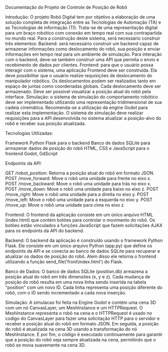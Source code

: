 Documentação do Projeto de Controle de Posição de Robô

Introdução:
O projeto Robô Digital tem por objetivo a elaboração de uma solução completa de integração entre as Tecnologias de Automação (TA) e as Tecnologias de informação (TI). Trata-se de uma representação digital para um braço robótico com conexão em tempo real com sua contrapartida no mundo real. Para a construção deste sistema, será necessário construir três elementos:
Backend: será necessário construir um backend capaz de armazenar informações como deslocamento do robô, sua posição e enviar informações em tempo real para um ambiente de simulação. Para interação com o backend, deve-se também construir uma API que permita o envio e recebimento de dados por clientes.
Frontend: para que o usuário possa interagir com o sistema, uma aplicação Frontend deve ser construída. Ela deve possibilitar que o usuário realize requisições de deslocamento do manipulador robótico. Os deslocamentos podem ser realizados tanto em espaço de juntas como coordenadas globais. Cada deslocamento deve ser armazenado. Deve ser possível visualizar a posição atual do robô pela interface.
Simulação: o sistema de simulação do comportamento robótico deve ser implementado utilizando uma representação tridimensional de sua cadeia cinemática. Recomenda-se a utilização da engine Godot para realizar esta implementação. O sistema de simulação deve realizar requisições para a API desenvolvida no sistema atualizar a posição-alvo do robô e receber sua posição atualizada. 

Tecnologias Utilizadas:

Framework Python Flask para o backend
Banco de dados SQLite para armazenar dados de posição do robô
HTML, CSS e JavaScript para o frontend
Godot, GdScript 

Endpoints da API:

GET /robot_position: Retorna a posição atual do robô em formato JSON.
POST /move_forward: Move o robô uma unidade para frente no eixo x.
POST /move_backward: Move o robô uma unidade para trás no eixo x.
POST /move_down: Move o robô uma unidade para baixo no eixo z.
POST /move_right: Move o robô uma unidade para a direita no eixo y.
POST /move_left: Move o robô uma unidade para a esquerda no eixo y.
POST /move_up: Move o robô uma unidade para cima no eixo z.

Frontend:
O frontend da aplicação consiste em um único arquivo HTML (index.html) que contém botões para controlar o movimento do robô. Os botões estão vinculados a funções JavaScript que fazem solicitações AJAX para os endpoints da API do backend.

Backend:
O backend da aplicação é construído usando o framework Python Flask. Ele consiste em um único arquivo Python (app.py) que define os endpoints da API e se conecta ao banco de dados SQLite para recuperar e atualizar os dados de posição do robô. Alem disso ele retorna o frontend utilizando a função send_file('front\index.html') do Flask.

Banco de Dados:
O banco de dados SQLite (position.db) armazena a posição atual do robô em três dimensões (x, y e z). Cada mudança de posição do robô resulta em uma nova linha sendo inserida na tabela "position" com um novo ID. Cada linha representa uma posição diferente do robô, com o ID sendo incrementado a cada nova inserção.

Simulação:
A simulacao foi feita na Engine Godot e contém uma cena 3D com um nó CanvasLayer, um MeshInstance e um HTTPRequest. O MeshInstance representa o robô na cena e o HTTPRequest é usado no codigo do CanvasLayer para fazer uma solicitação HTTP para o servidor e receber a posição atual do robô em formato JSON. Em seguida, a posição do robô é atualizada na cena 3D usando a transformação do nó MeshInstance. E por fim, o código é executado continuamente para garantir que a posição do robô seja sempre atualizada na cena, permitindo que o robô se mova suavemente na cena 3D.


